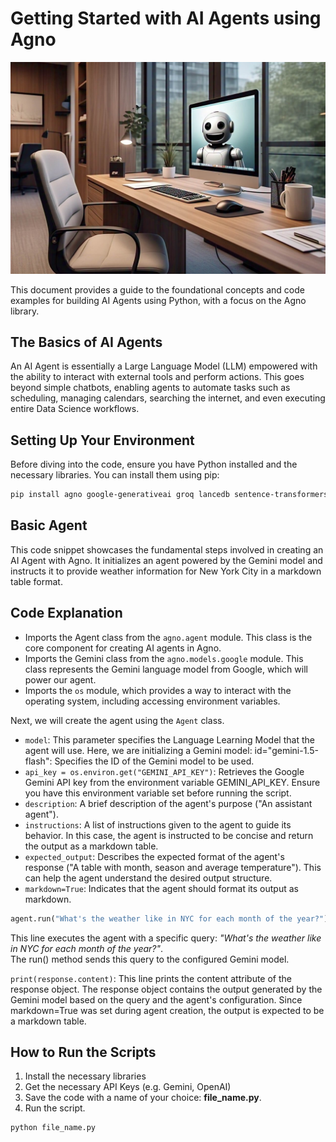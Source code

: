 # Getting Started with AI Agents using Agno

![](img/helping_agent.jpeg)

This document provides a guide to the foundational concepts and code examples for building AI Agents using Python, with a focus on the Agno library.

## The Basics of AI Agents

An AI Agent is essentially a Large Language Model (LLM) empowered with the ability to interact with external tools and perform actions. This goes beyond simple chatbots, enabling agents to automate tasks such as scheduling, managing calendars, searching the internet, and even executing entire Data Science workflows.

## Setting Up Your Environment

Before diving into the code, ensure you have Python installed and the necessary libraries. You can install them using pip:

```bash
pip install agno google-generativeai groq lancedb sentence-transformers tantivy youtube-transcript-api
```

## Basic Agent

This code snippet showcases the fundamental steps involved in creating an AI Agent with Agno. It initializes an agent powered by the Gemini model and instructs it to provide weather information for New York City in a markdown table format.

## Code Explanation

* Imports the Agent class from the `agno.agent` module. This class is the core component for creating AI agents in Agno.
* Imports the Gemini class from the `agno.models.google` module. This class represents the Gemini language model from Google, which will power our agent.
* Imports the `os` module, which provides a way to interact with the operating system, including accessing environment variables.

Next, we will create the agent using the `Agent` class.

* `model`: This parameter specifies the Language Learning Model that the agent will use. Here, we are initializing a Gemini model:
id="gemini-1.5-flash": Specifies the ID of the Gemini model to be used.
* `api_key = os.environ.get("GEMINI_API_KEY")`: Retrieves the Google Gemini API key from the environment variable GEMINI_API_KEY. Ensure you have this environment variable set before running the script.
* `description`: A brief description of the agent's purpose ("An assistant agent").
* `instructions`: A list of instructions given to the agent to guide its behavior. In this case, the agent is instructed to be concise and return the output as a markdown table.
* `expected_output`: Describes the expected format of the agent's response ("A table with month, season and average temperature"). This can help the agent understand the desired output structure.
* `markdown=True`: Indicates that the agent should format its output as markdown.

```python
agent.run("What's the weather like in NYC for each month of the year?")
```

This line executes the agent with a specific query: *"What's the weather like in NYC for each month of the year?"*.<br>
The run() method sends this query to the configured Gemini model.


`print(response.content)`: This line prints the content attribute of the response object. The response object contains the output generated by the Gemini model based on the query and the agent's configuration. Since markdown=True was set during agent creation, the output is expected to be a markdown table.

## How to Run the Scripts

1. Install the necessary libraries
2. Get the necessary API Keys (e.g. Gemini, OpenAI)
3. Save the code with a name of your choice: **file_name.py**.
4. Run the script.

```bash
python file_name.py
```
